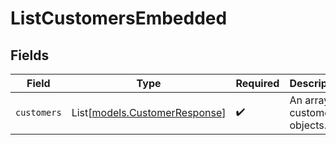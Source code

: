 # ListCustomersEmbedded


## Fields

| Field                                                          | Type                                                           | Required                                                       | Description                                                    |
| -------------------------------------------------------------- | -------------------------------------------------------------- | -------------------------------------------------------------- | -------------------------------------------------------------- |
| `customers`                                                    | List[[models.CustomerResponse](../models/customerresponse.md)] | :heavy_check_mark:                                             | An array of customer objects.                                  |